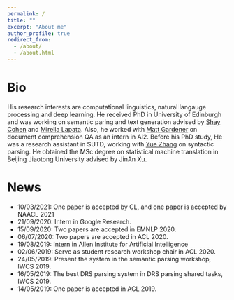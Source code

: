 ```yaml
---
permalink: /
title: ""
excerpt: "About me"
author_profile: true
redirect_from: 
  - /about/
  - /about.html
---
```


Bio
======
His research interests are computational linguistics, natural langauge processing and deep learning. He received PhD in University of Edinburgh and was working on semantic paring and text generation advised by <a href="http://homepages.inf.ed.ac.uk/scohen/">Shay Cohen</a> and <a href="http://homepages.inf.ed.ac.uk/mlap/">Mirella Lapata</a>. Also, he worked with <a href="https://matt-gardner.github.io">Matt Gardener</a> on document comprehension QA as an intern in AI2. Before his PhD study, He was a research assistant in SUTD, working with <a href="https://frcchang.github.io">Yue Zhang</a> on syntactic parsing. He obtained the MSc degree on statistical machine translation in Beijing Jiaotong University advised by JinAn Xu.

News
======

* 10/03/2021: One paper is accepted by CL, and one paper is accepted by NAACL 2021
* 21/09/2020: Intern in Google Research.
* 15/09/2020: Two papers are accepted in EMNLP 2020.
* 06/07/2020: Two papers are accepted in ACL 2020.
* 19/08/2019: Intern in Allen Institute for Artificial Intelligence
* 02/06/2019: Serve as student research workshop chair in ACL 2020.
* 24/05/2019: Present the system in the semantic parsing workshop, IWCS 2019.
* 16/05/2019: The best DRS parsing system in DRS parsing shared tasks, IWCS 2019.
* 14/05/2019: One paper is accepted in ACL 2019.
